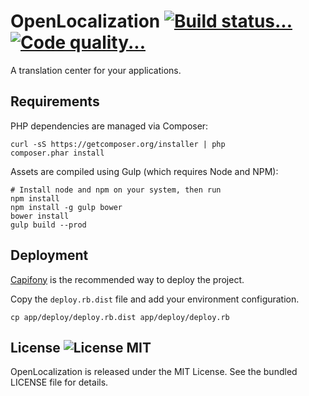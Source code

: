 # OpenLocalization [![Build status...](https://img.shields.io/travis/openl10n/openl10n.svg?style=flat)](http://travis-ci.org/openl10n/openl10n) [![Code quality...](https://img.shields.io/scrutinizer/g/openl10n/openl10n.svg?style=flat)](https://scrutinizer-ci.com/g/openl10n/openl10n/)

A translation center for your applications.

## Requirements

PHP dependencies are managed via Composer:

    curl -sS https://getcomposer.org/installer | php
    composer.phar install

Assets are compiled using Gulp (which requires Node and NPM):

    # Install node and npm on your system, then run
    npm install
    npm install -g gulp bower
    bower install
    gulp build --prod

## Deployment

[Capifony](http://capifony.org/) is the recommended way to deploy the project.

Copy the `deploy.rb.dist` file and add your environment configuration.

    cp app/deploy/deploy.rb.dist app/deploy/deploy.rb

## License ![License MIT](https://img.shields.io/packagist/l/openl10n/openl10n.svg?style=flat)

OpenLocalization is released under the MIT License. See the bundled LICENSE file
for details.

